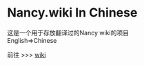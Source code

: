 # Nancy.wiki In Chinese

这是一个用于存放翻译过的Nancy wiki的项目  
English=>Chinese  

前往 >>> [wiki](https://github.com/SmGG/Nancy.wiki.zh/wiki)


